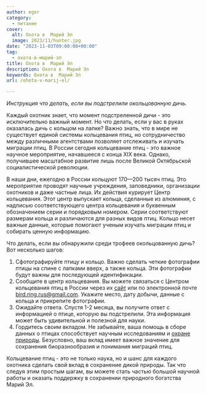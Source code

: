 ```yaml
---
author: egor
category:
  - питание
cover:
  alt: Охота в  Марий Эл
  image: 2023/11/hunter.jpg
date: "2023-11-03T09:00:00+00:00"
tag:
  - охота-в-марий-эл
title: Охота в  Марий Эл
description: Охота в  Марий Эл
keywords: Охота в  Марий Эл
url: /ohota-v-marij-el/

---
```

_Инструкция что делать, если вы подстрелили окольцованную дичь._

Каждый охотник знает, что момент подстреленной дичи \- это исключительно важный момент. Но что делать, если у вас в руках оказалась дичь с кольцом на лапке? Важно знать, что в мире не существует единой системы кольцевания птиц, но сотрудничество между различными агентствами позволяет отслеживать и изучать миграции птиц. В России сегодня кольцевание птиц \- это важное научное мероприятие, начавшееся с конца XIX века. Однако, получившее масштабное развитие лишь после Великой Октябрьской социалистической революции.

В наши дни, ежегодно в России кольцуют 170—200 тысяч птиц. Это мероприятие проводят научные учреждения, заповедники, организации охотников и даже частные лица. Их действия курирует Центр кольцевания. Этот центр выпускает кольца, сделанные из алюминия, с надписью соответствующего центра кольцевания и буквенным обозначением серии и порядковым номером. Серии соответствуют размерам кольца и различаются для разных видов птиц. Кольцо несет важные данные, которые помогают ученым изучать миграции птиц и собирать ценную информацию.

Что делать, если вы обнаружили среди трофеев окольцованную дичь? Вот несколько шагов:

1. Сфотографируйте птицу и кольцо. Важно сделать четкие фотографии птицы на спине с лапками вверх, а также кольца. Эти фотографии будут важны для последующей идентификации.
1. Сообщите в центр кольцевания. Вы можете связаться с Центром кольцевания птиц в России через их [сайт](http://ringcenter.ru) или по электронной почте [bird.ring.rus@gmail.com](mailto:bird.ring.rus@gmail.com). Укажите место, дату добычи, данные с кольца и прикрепите фотографии.
1. Ожидайте ответа. Спустя 1-2 месяца, вы получите ответ с информацией о птице, которую вы подстрелили. Эта информация может быть удивительной и полезной для науки.
1. Гордитесь своим вкладом. Не забывайте, ваша помощь в сборе данных о птицах способствует научным исследованиям и [охране природы](/gosudarstvennyj-prirodnyj-zapovednik-bolshaya-kokshaga/). Безусловно, ваш вклад имеет важное значение для сохранения биоразнообразия и понимания миграций птиц.

Кольцевание птиц \- это не только наука, но и шанс для каждого охотника сделать свой вклад в сохранение дикой природы. Так что следуя этим простым шагам, вы можете стать частью большой научной работы и оказать поддержку в сохранении природного богатства Марий Эл.
